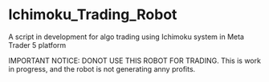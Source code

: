 # Ichimoku_Trading_Robot
A script in development for algo trading using Ichimoku system in Meta Trader 5 platform

IMPORTANT NOTICE: DONOT USE THIS ROBOT FOR TRADING. This is work in progress, and the robot is not generating anny profits.
